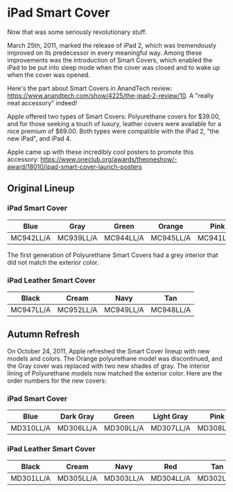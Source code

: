 # iPad Smart Cover
Now that was some seriously revolutionary stuff.

March 25th, 2011, marked the release of iPad 2, which was tremendously improved on its predecessor in every meaningful way. Among these improvements was the introduction of Smart Covers, which enabled the iPad to be put into sleep mode when the cover was closed and to wake up when the cover was opened.

Here's the part about Smart Covers in AnandTech review: https://www.anandtech.com/show/4225/the-ipad-2-review/10. A "really neat accessory" indeed!

Apple offered two types of Smart Covers: Polyurethane covers for $39.00, and for those seeking a touch of luxury, leather covers were available for a nice premium of $69.00. Both types were compatible with the iPad 2, "the new iPad", and iPad 4.

Apple came up with these incredibly cool posters to promote this accessory: https://www.oneclub.org/awards/theoneshow/-award/18010/ipad-smart-cover-launch-posters

## Original Lineup
### iPad Smart Cover
| Blue | Gray | Green | Orange | Pink |
|-----|-----|-----|-----|-----|
| MC942LL/A | MC939LL/A | MC944LL/A | MC945LL/A | MC941LL/A |

The first generation of Polyurethane Smart Covers had a grey interior that did not match the exterior color. 

### iPad Leather Smart Cover 
| Black | Cream | Navy | Tan |
|-----|-----|-----|-----|
| MC947LL/A | MC952LL/A | MC949LL/A | MC948LL/A |

## Autumn Refresh

On October 24, 2011, Apple refreshed the Smart Cover lineup with new models and colors. The Orange polyurethane model was discontinued, and the Gray cover was replaced with two new shades of gray. The interior lining of Polyurethane models now matched the exterior color. Here are the order numbers for the new covers:

### iPad Smart Cover

| Blue | Dark Gray | Green | Light Gray | Pink |
|-----|-----|-----|-----|-----|
| MD310LL/A | MD306LL/A | MD309LL/A | MD307LL/A | MD308LL/A |

### iPad Leather Smart Cover

| Black | Cream | Navy | Red | Tan |
|-----|-----|-----|-----|-----|
| MD301LL/A | MD305LL/A | MD303LL/A | MD304LL/A | MD302LL/A |

